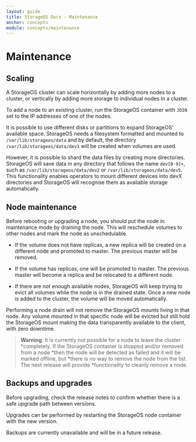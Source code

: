 ```yaml
---
layout: guide
title: StorageOS Docs - Maintenance
anchor: concepts
module: concepts/maintenance
---
```


# Maintenance

## Scaling

A StorageOS cluster can scale horizontally by adding more nodes to a
cluster, or vertically by adding more storage to individual nodes in a cluster.

To add a node to an existing cluster, run the StorageOS container with `JOIN`
set to the IP addresses of one of the nodes.

It is possible to use different disks or partitions to expand StorageOS'
available space. StorageOS needs a filesystem formatted and mounted to
`/var/lib/storageos/data` and by default, the directory
`/var/lib/storageos/data/dev1` will be created when volumes are used.

However, it is possible to shard the data files by creating more directories.
StorageOS will save data in any directory that follows the name `dev[0-9]+`,
such as `/var/lib/storageos/data/dev2` or `/var/lib/storageos/data/dev5`. This
functionality enables operators to mount different devices into devX directories
and StorageOS will recognise them as available storage automatically.

## Node maintenance

Before rebooting or upgrading a node, you should put the node in maintenance
mode by draining the node. This will reschedule volumes to other nodes and
mark the node as unschedulable.

* If the volume does not have replicas, a new replica will be created on a
different node and promoted to master. The previous master will be removed.

* If the volume has replicas, one will be promoted to master. The previous master
will become a replica and be relocated to a different node.

* If there are not enough available nodes, StorageOS will keep trying to evict all
volumes while the node is in the drained state. Once a new node is added to the
cluster, the volume will be moved automatically.

Performing a node drain will not remove the StorageOS mounts living in that
node. Any volume mounted in that specific node will be evicted but still hold
the StorageOS mount making the data transparently available to the client, with
zero downtime.

>**Warning**: It is currently not possible for a node to leave the cluster
*completely. If the StorageOS container is stopped and/or removed from a node
*then the node will be detected as failed and it will be marked offline, but
*there is no way to remove the node from the list. The next release will provide
*functionality to cleanly remove a node.

## Backups and upgrades

Before upgrading, check the release notes to confirm whether there is a safe
upgrade path between versions.

Upgrades can be performed by restarting the StorageOS node container with the
new version.

Backups are currently unavailable and will be in a future release.
